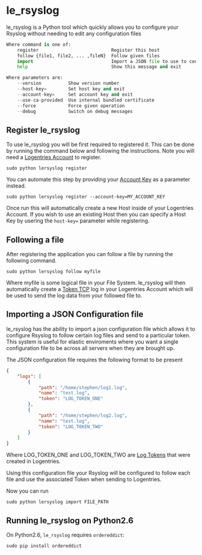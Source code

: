 le_rsyslog
==========
le_rsyslog is a Python tool which quickly allows you to configure your Rsyslog without needing to edit any configuration files


```python
Where command is one of:
    register                           Register this host
    follow {file1, file2, ... ,fileN}  Follow given files
    import                             Import a JSON file to use to configure Rsyslog
    help                               Show this message and exit

Where parameters are:
    --version          Show version number
    --host-key=        Set host key and exit
    --account-key=     Set account key and exit
    --use-ca-provided  Use internal bundled certificate
    --force            Force given operation
    --debug            Switch on debug messages
```
Register le_rsyslog
---
To use le_rsyslog you will be first required to registered it. This can be done by running the command below and following the instructions. Note you will need a [Logentries Account](https://logentries.com/quick-start/) to register.

```
sudo python lersyslog register
```

You can automate this step by providing your [Account Key](https://logentries.com/doc/accountkey/) as a parameter instead.

```
sudo python lersyslog register --account-key=MY_ACCOUNT_KEY
```
Once run this will automatically create a new Host inside of your Logentries Account. If you wish to use an existing Host then you can specify a Host Key by usering the ```host-key=``` parameter while registering.


Following a file
---
After registering the application you can follow a file by running the following command.

```
sudo python lersyslog follow myfile
```
Where myfile is some logical file in your File System. le_rsyslog will then automatically create a [Token TCP](https://logentries.com/doc/input-token/) log in your Logentries Account which will be used to send the log data from your followed file to.


Importing a JSON Configuration file
---
le_rsyslog has the ability to import a json configuration file which allows it to configure Rsyslog to follow certain log files and send to a particular token. This system is useful for elastic enviroments where you want a single configuration file to be across all servers when they are brought up.

The JSON configuration file requires the following format to be present

```json
{
    "logs": [
        {
            "path": "/home/stephen/log1.log",
            "name": "test.log",
            "token": "LOG_TOKEN_ONE"
        },
        {
            "path": "/home/stephen/log2.log",
            "name": "test.log",
            "token": "LOG_TOKEN_TWO"
        }
    ]
}
```

Where LOG_TOKEN_ONE and LOG_TOKEN_TWO are [Log Tokens](https://logentries.com/doc/input-token/) that were created in Logentries.

Using this configuration file your Rsyslog will be configured to follow each file and use the associated Token when sending to Logentries.

Now you can run
```
sudo python lersyslog import FILE_PATH
```

Running le_rsyslog on Python2.6
---
On Python2.6, `le_rsyslog` requires `ordereddict`:

```
sudo pip install ordereddict
```
